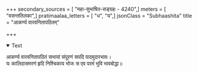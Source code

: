 +++
secondary_sources = [ "महा-सुभाषित-सङ्ग्रहः - 4240",]
meters = [ "वसन्ततिलका",]
pratimaalaa_letters = [ "ध", "य",]
jsonClass = "Subhaashita"
title = "आकर्ण्य वारवनितापठितम्"

+++

<details open><summary>Text</summary>

आकर्ण्य वारवनितापठितं सभायां संपूरणं सपदि पादमुदारभावः।  
यः कालिदासमरणं हृदि निश्चिकाय भोजः स एव परमं भुवि भावबोद्धा॥
</details>
